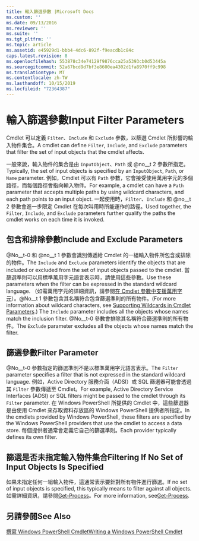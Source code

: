 ```yaml
---
title: 輸入篩選參數 |Microsoft Docs
ms.custom: ''
ms.date: 09/13/2016
ms.reviewer: ''
ms.suite: ''
ms.tgt_pltfrm: ''
ms.topic: article
ms.assetid: e45929d1-bbb4-4dc6-892f-f9eacdb1c84c
caps.latest.revision: 8
ms.openlocfilehash: 553878c34e74129f9876cca25a5393cb0d53445a
ms.sourcegitcommit: 52a67bcd9d7bf3e8600ea4302d1fa8970ff9c998
ms.translationtype: MT
ms.contentlocale: zh-TW
ms.lasthandoff: 10/15/2019
ms.locfileid: "72364387"
---
```

# <a name="input-filter-parameters"></a><span data-ttu-id="4d4af-102">輸入篩選參數</span><span class="sxs-lookup"><span data-stu-id="4d4af-102">Input Filter Parameters</span></span>

<span data-ttu-id="4d4af-103">Cmdlet 可以定義 `Filter`、`Include` 和 `Exclude` 參數，以篩選 Cmdlet 所影響的輸入物件集合。</span><span class="sxs-lookup"><span data-stu-id="4d4af-103">A cmdlet can define `Filter`, `Include`, and `Exclude` parameters that filter the set of input objects that the cmdlet affects.</span></span>

<span data-ttu-id="4d4af-104">一般來說，輸入物件的集合是由 `InputObject`、`Path` 或 @no__t 2 參數所指定。</span><span class="sxs-lookup"><span data-stu-id="4d4af-104">Typically, the set of input objects is specified by an `InputObject`, `Path`, or `Name` parameter.</span></span> <span data-ttu-id="4d4af-105">例如，Cmdlet 可以有 `Path` 參數，它會接受使用萬用字元的多個路徑，而每個路徑會指向輸入物件。</span><span class="sxs-lookup"><span data-stu-id="4d4af-105">For example, a cmdlet can have a `Path` parameter that accepts multiple paths by using wildcard characters, and each path points to an input object.</span></span> <span data-ttu-id="4d4af-106">一起使用時，`Filter`、`Include` 和 @no__t 2 參數會進一步限定 Cmdlet 在每次叫用時所能運作的路徑。</span><span class="sxs-lookup"><span data-stu-id="4d4af-106">Used together, the `Filter`, `Include`, and `Exclude` parameters further qualify the paths the cmdlet works on each time it is invoked.</span></span>

## <a name="include-and-exclude-parameters"></a><span data-ttu-id="4d4af-107">包含和排除參數</span><span class="sxs-lookup"><span data-stu-id="4d4af-107">Include and Exclude Parameters</span></span>

<span data-ttu-id="4d4af-108">@No__t-0 和 @no__t 1 參數會識別傳遞給 Cmdlet 的一組輸入物件所包含或排除的物件。</span><span class="sxs-lookup"><span data-stu-id="4d4af-108">The `Include` and `Exclude` parameters identify the objects that are included or excluded from the set of input objects passed to the cmdlet.</span></span> <span data-ttu-id="4d4af-109">當篩選準則可以用標準萬用字元語言表示時，請使用這些參數。</span><span class="sxs-lookup"><span data-stu-id="4d4af-109">Use these parameters when the filter can be expressed in the standard wildcard language.</span></span> <span data-ttu-id="4d4af-110">（如需萬用字元的詳細資訊，請參閱[在 Cmdlet 參數中支援萬用字元](./supporting-wildcard-characters-in-cmdlet-parameters.md)）。@No__t 1 參數包含其名稱符合包含篩選準則的所有物件。</span><span class="sxs-lookup"><span data-stu-id="4d4af-110">(For more information about wildcard characters, see [Supporting Wildcards in Cmdlet Parameters](./supporting-wildcard-characters-in-cmdlet-parameters.md).) The `Include` parameter includes all the objects whose names match the inclusion filter.</span></span> <span data-ttu-id="4d4af-111">@No__t-0 參數會排除其名稱符合篩選準則的所有物件。</span><span class="sxs-lookup"><span data-stu-id="4d4af-111">The `Exclude` parameter excludes all the objects whose names match the filter.</span></span>

## <a name="filter-parameter"></a><span data-ttu-id="4d4af-112">篩選參數</span><span class="sxs-lookup"><span data-stu-id="4d4af-112">Filter Parameter</span></span>

<span data-ttu-id="4d4af-113">@No__t-0 參數指定的篩選準則不是以標準萬用字元語言表示。</span><span class="sxs-lookup"><span data-stu-id="4d4af-113">The `Filter` parameter specifies a filter that is not expressed in the standard wildcard language.</span></span> <span data-ttu-id="4d4af-114">例如，Active Directory 服務介面（ADSI）或 SQL 篩選器可能會透過其 `Filter` 參數傳遞至 Cmdlet。</span><span class="sxs-lookup"><span data-stu-id="4d4af-114">For example, Active Directory Service Interfaces (ADSI) or SQL filters might be passed to the cmdlet through its `Filter` parameter.</span></span> <span data-ttu-id="4d4af-115">在 Windows PowerShell 所提供的 Cmdlet 中，這些篩選器是由使用 Cmdlet 來存取資料存放區的 Windows PowerShell 提供者所指定。</span><span class="sxs-lookup"><span data-stu-id="4d4af-115">In the cmdlets provided by Windows PowerShell, these filters are specified by the Windows PowerShell providers that use the cmdlet to access a data store.</span></span> <span data-ttu-id="4d4af-116">每個提供者通常會定義它自己的篩選準則。</span><span class="sxs-lookup"><span data-stu-id="4d4af-116">Each provider typically defines its own filter.</span></span>

## <a name="filtering-if-no-set-of-input-objects-is-specified"></a><span data-ttu-id="4d4af-117">篩選是否未指定輸入物件集合</span><span class="sxs-lookup"><span data-stu-id="4d4af-117">Filtering If No Set of Input Objects Is Specified</span></span>

<span data-ttu-id="4d4af-118">如果未指定任何一組輸入物件，這通常表示要針對所有物件進行篩選。</span><span class="sxs-lookup"><span data-stu-id="4d4af-118">If no set of input objects is specified, this typically means to filter against all objects.</span></span> <span data-ttu-id="4d4af-119">如需詳細資訊，請參閱[Get-Process](/powershell/module/Microsoft.PowerShell.Management/Get-Process)。</span><span class="sxs-lookup"><span data-stu-id="4d4af-119">For more information, see[Get-Process](/powershell/module/Microsoft.PowerShell.Management/Get-Process).</span></span>

## <a name="see-also"></a><span data-ttu-id="4d4af-120">另請參閱</span><span class="sxs-lookup"><span data-stu-id="4d4af-120">See Also</span></span>

[<span data-ttu-id="4d4af-121">撰寫 Windows PowerShell Cmdlet</span><span class="sxs-lookup"><span data-stu-id="4d4af-121">Writing a Windows PowerShell Cmdlet</span></span>](./writing-a-windows-powershell-cmdlet.md)